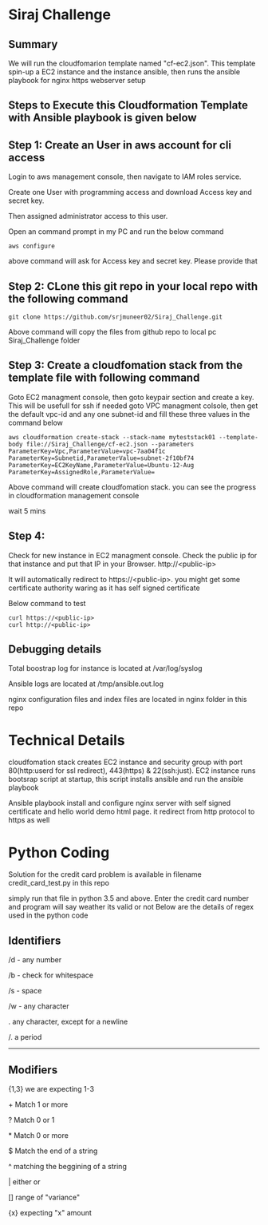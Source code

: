 # Siraj Challenge
## Summary
We will run the cloudfomarion template  named "cf-ec2.json". This template spin-up a EC2 instance and the instance ansible, then runs the ansible playbook for nginx https webserver setup

## Steps to Execute this Cloudformation Template with Ansible playbook is given below
## Step 1: Create an User in aws account for cli access
Login to aws management console, then navigate to IAM roles service.

Create one User with programming access and download Access key and secret key.

Then assigned administrator access to this user.

Open an command prompt in my PC and run the below command
```
aws configure
```
above command will ask for  Access key and secret key. Please provide that

## Step 2: CLone this git repo in your local repo with the following command 
```
git clone https://github.com/srjmuneer02/Siraj_Challenge.git
```
Above command will copy the files from github repo to local pc Siraj_Challenge folder

## Step 3: Create a cloudfomation stack from the template file with following command 

Goto EC2 managment console, then goto keypair section and create a key. This will be usefull for ssh if needed
goto VPC managment colsole, then get the default vpc-id and any one subnet-id  and fill these three values in the command below
```
aws cloudformation create-stack --stack-name myteststack01 --template-body file://Siraj_Challenge/cf-ec2.json --parameters ParameterKey=Vpc,ParameterValue=vpc-7aa04f1c ParameterKey=Subnetid,ParameterValue=subnet-2f10bf74  ParameterKey=EC2KeyName,ParameterValue=Ubuntu-12-Aug  ParameterKey=AssignedRole,ParameterValue=
```
Above command will create cloudfomation stack. you can see the progress in cloudformation management console

wait 5 mins

## Step 4: 

Check for new instance in EC2 managment console. Check the public ip for that instance and put that IP in your Browser.
http://\<public-ip\>
  
It will automatically redirect to https://\<public-ip\>. you might get some certificate authority waring as it has self signed certificate
  
Below command to test
```
curl https://<public-ip>
curl http://<public-ip>
```

## Debugging details

Total boostrap log for instance is located at /var/log/syslog

Ansible logs are located at /tmp/ansible.out.log

nginx configuration files and index files are located in nginx folder in this repo

# Technical Details

cloudfomation stack creates EC2 instance and security group with port 80(http:userd for ssl redirect), 443(https) & 22(ssh:just).
EC2 instance runs bootsrap script at startup, this script installs ansible and run the ansible playbook

Ansible playbook install and configure nginx server with self signed certificate and hello world demo html page. it redirect from http protocol to https as well

# Python Coding

Solution for the credit card problem is available in filename credit_card_test.py in this repo

simply run that file in python 3.5 and above. Enter the credit card number and program will say weather its valid or not
Below are the details of regex used in the python code

Identifiers
--------------------

/d - any number

/b - check for whitespace

/s - space

/w - any character

. any character,  except for a newline

/. a period

--------------------
Modifiers
--------------------

{1,3} we are expecting 1-3

 \+ Match 1 or more

 \? Match 0 or 1

 \* Match 0 or more

 \$ Match the end of a string

 ^ matching the beggining of a string

 | either or 

 [] range of "variance"

 {x} expecting "x" amount


